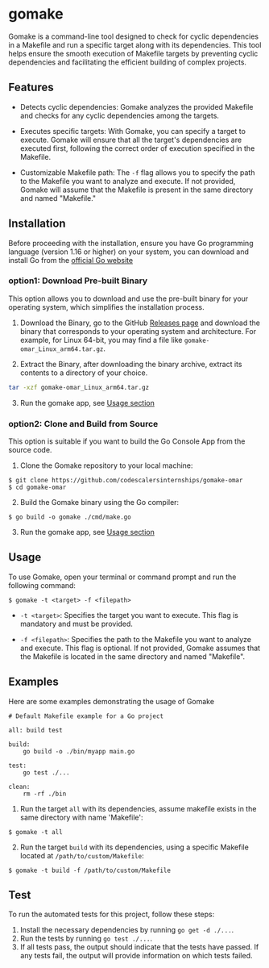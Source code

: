 # gomake

Gomake is a command-line tool designed to check for cyclic dependencies in a Makefile and run a specific target along with its dependencies. This tool helps ensure the smooth execution of Makefile targets by preventing cyclic dependencies and facilitating the efficient building of complex projects.

## Features

- Detects cyclic dependencies: Gomake analyzes the provided Makefile and checks for any cyclic dependencies among the targets.

- Executes specific targets: With Gomake, you can specify a target to execute. Gomake will ensure that all the target's dependencies are executed first, following the correct order of execution specified in the Makefile.

- Customizable Makefile path: The `-f` flag allows you to specify the path to the Makefile you want to analyze and execute. If not provided, Gomake will assume that the Makefile is present in the same directory and named "Makefile."

## Installation

Before proceeding with the installation, ensure you have Go programming language (version 1.16 or higher) on your system, you can download and install Go from the [official Go website](https://golang.org)

### option1: Download Pre-built Binary
This option allows you to download and use the pre-built binary for your operating system, which simplifies the installation process.

1. Download the Binary, go to the GitHub [Releases page](hhttps://github.com/codescalersinternships/gomake-omar/releases) and download the binary that corresponds to your operating system and architecture. For example, for Linux 64-bit, you may find a file like `gomake-omar_Linux_arm64.tar.gz`.

2. Extract the Binary, after downloading the binary archive, extract its contents to a directory of your choice.
```bash
tar -xzf gomake-omar_Linux_arm64.tar.gz
```

3. Run the gomake app, see [Usage section](#usage)

### option2: Clone and Build from Source
This option is suitable if you want to build the Go Console App from the source code.

1. Clone the Gomake repository to your local machine:
```shell
$ git clone https://github.com/codescalersinternships/gomake-omar
$ cd gomake-omar
```

2. Build the Gomake binary using the Go compiler:
```shell
$ go build -o gomake ./cmd/make.go
```

3. Run the gomake app, see [Usage section](#usage)

## Usage

To use Gomake, open your terminal or command prompt and run the following command:
```shell
$ gomake -t <target> -f <filepath>
```

- `-t <target>`: Specifies the target you want to execute. This flag is mandatory and must be provided.

- `-f <filepath>`: Specifies the path to the Makefile you want to analyze and execute. This flag is optional. If not provided, Gomake assumes that the Makefile is located in the same directory and named "Makefile".

## Examples

Here are some examples demonstrating the usage of Gomake

```
# Default Makefile example for a Go project

all: build test

build:
	go build -o ./bin/myapp main.go

test:
	go test ./...

clean:
	rm -rf ./bin
```


1. Run the target `all` with its dependencies, assume makefile exists in the same directory with name 'Makefile':
```shell
$ gomake -t all
```
2. Run the target `build` with its dependencies, using a specific Makefile located at `/path/to/custom/Makefile`:
```shell
$ gomake -t build -f /path/to/custom/Makefile
```
## Test

To run the automated tests for this project, follow these steps:

1. Install the necessary dependencies by running `go get -d ./...`.
2. Run the tests by running `go test ./...`.
3. If all tests pass, the output should indicate that the tests have passed. If any tests fail, the output will provide information on which tests failed.
